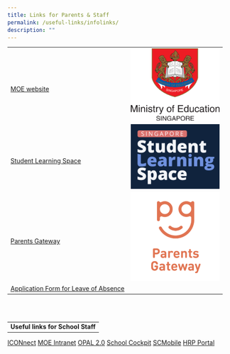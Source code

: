 ```yaml
---
title: Links for Parents & Staff
permalink: /useful-links/infolinks/
description: ""
---
```



|  |  |  
| -------- | -------- | 
| <br>[MOE website](https://www.moe.gov.sg/)   |  <img src="/images/Usefullinks/moe.png" alt="MOE website" style="width:200px" />    | 
|  <br>[Student Learning Space](https://vle.learning.moe.edu.sg/login) |  <img src="/images/Usefullinks/sls-logo.png" alt="SLS website" style="width:200px" />|
|<br>[Parents Gateway](https://pg.moe.edu.sg/) |   <img src="/images/Usefullinks/parentsgateway.png" alt="SLS website" style="width:200px" />| 
|  [Application Form for Leave of Absence](https://go.gov.sg/bdms-loa) | |

<br>
<br>


| |
|-|
|**Useful links for School Staff**| 
[ICONnect](https://workspace.google.com/dashboard)
[MOE Intranet](https://intranet.moe.gov.sg)
[OPAL 2.0](https://opal2.moe.edu.sg)
[School Cockpit](https://schoolcockpit.moe.gov.sg)
[SCMobile](https://scmobile.moe.edu.sg/login)
[HRP Portal](https://www.hrp.gov.sg)